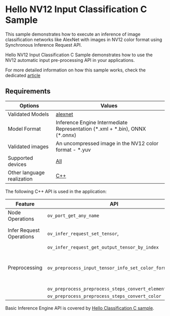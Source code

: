 # Hello NV12 Input Classification C Sample

This sample demonstrates how to execute an inference of image classification networks like AlexNet with images in NV12 color format using Synchronous Inference Request API.

Hello NV12 Input Classification C Sample demonstrates how to use the NV12 automatic input pre-processing API in your applications.

For more detailed information on how this sample works, check the dedicated [article](https://docs.openvino.ai/2023.2/openvino_inference_engine_ie_bridges_c_samples_hello_nv12_input_classification_README.html)

## Requirements

| Options                     | Values                                                                                                               |
| ----------------------------| ---------------------------------------------------------------------------------------------------------------------|
| Validated Models            | [alexnet](https://docs.openvino.ai/2023.2/omz_models_model_alexnet.html)                                             |
| Model Format                | Inference Engine Intermediate Representation (\*.xml + \*.bin), ONNX (\*.onnx)                                       |
| Validated images            | An uncompressed image in the NV12 color format - \*.yuv                                                              |
| Supported devices           | [All](https://docs.openvino.ai/2023.2/openvino_docs_OV_UG_supported_plugins_Supported_Devices.html)                  |
| Other language realization  | [C++](https://docs.openvino.ai/2023.2/openvino_inference_engine_samples_hello_nv12_input_classification_README.html) |

The following C++ API is used in the application:

| Feature                   | API                                                       | Description                                            |
| --------------------------| ----------------------------------------------------------|--------------------------------------------------------|
| Node Operations           | ``ov_port_get_any_name``                                  | Get a layer name                                       |
| Infer Request Operations  | ``ov_infer_request_set_tensor``,                          | Operate with tensors                                   |
|                           | ``ov_infer_request_get_output_tensor_by_index``           |                                                        |
| Preprocessing             | ``ov_preprocess_input_tensor_info_set_color_format``,     | Change the color format of the input data              |
|                           | ``ov_preprocess_preprocess_steps_convert_element_type``,  |                                                        |
|                           | ``ov_preprocess_preprocess_steps_convert_color``          |                                                        |


Basic Inference Engine API is covered by [Hello Classification C sample](https://docs.openvino.ai/2023.2/openvino_inference_engine_ie_bridges_c_samples_hello_classification_README.html).


